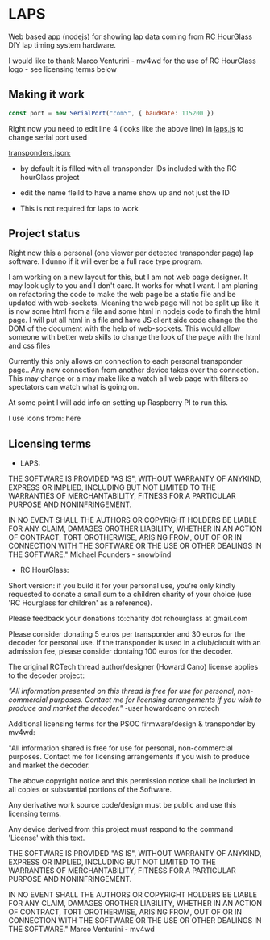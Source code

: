 # LAPS

Web based app (nodejs) for showing lap data coming from [RC HourGlass](https://github.com/mv4wd/RCHourglass "RC HourGlass github project page") DIY lap timing system hardware.

I would like to thank Marco Venturini - mv4wd for the use of RC HourGlass logo - see licensing terms below

## Making it work

```javascript
const port = new SerialPort("com5", { baudRate: 115200 })
```

Right now you need to edit line 4 (looks like the above line) in [laps.js](./laps.js) to change serial port used

[transponders.json:](./transponders.json)

* by default it is filled with all transponder IDs included with the RC hourGlass project

* edit the name fleild to have a name show up and not just the ID

* This is not required for laps to work

## Project status

Right now this a personal (one viewer per detected transponder page) lap software. I dunno if it will ever be a full race type program.

I am working on a new layout for this, but I am not web page designer. It may look ugly to you and I don't care. It works for what I want. I am planing on refactoring the code to make the web page be a static file and be updated with web-sockets. Meaning the web page will not be split up like it is now some html from a file and some html in nodejs code to finsh the html page. I will put all html in a file and have JS client side code change the the DOM of the document with the help of web-sockets.
This would allow someone with better web skills to change the look of the page with the html and css files

Currently this only allows on connection to each personal transponder page.. Any new connection from another device takes over the connection. This may change or a may make like a watch all web page with filters so spectators can watch what is going on.

At some point I will add info on setting up Raspberry PI to run this.

I use icons from: here

## Licensing terms

* LAPS:

THE SOFTWARE IS PROVIDED "AS IS", WITHOUT WARRANTY OF ANYKIND, EXPRESS OR IMPLIED, INCLUDING BUT NOT LIMITED TO THE WARRANTIES OF MERCHANTABILITY, FITNESS FOR A PARTICULAR PURPOSE AND NONINFRINGEMENT.

IN NO EVENT SHALL THE AUTHORS OR COPYRIGHT HOLDERS BE LIABLE FOR ANY CLAIM, DAMAGES OROTHER LIABILITY, WHETHER IN AN ACTION OF CONTRACT, TORT OROTHERWISE, ARISING FROM, OUT OF OR IN CONNECTION WITH THE SOFTWARE OR THE USE OR OTHER DEALINGS IN THE SOFTWARE." Michael Pounders - snowblind

* RC HourGlass:

Short version: if you build it for your personal use, you're only kindly requested to donate a small sum to a children
charity of your choice (use 'RC Hourglass for children' as a reference).

Please feedback your donations to:charity dot rchourglass at gmail.com

Please consider donating 5 euros per transponder and 30 euros for the decoder for personal use.
If the transponder is used in a club/circuit with an admission fee, please consider dontaing 100 euros for the decoder.

The original RCTech thread author/designer (Howard Cano) license applies to the decoder project:

*"All information presented on this thread is free for use for personal, non-commercial purposes.
Contact me for licensing arrangements if you wish to produce and market the decoder."* -user howardcano on rctech

Additional licensing terms for the PSOC firmware/design & transponder by mv4wd:

"All information shared is free for use for personal, non-commercial purposes.
Contact me for licensing arrangements if you wish to produce and market the decoder.

The above copyright notice and this permission notice shall be included in all copies or substantial portions of the
Software.

Any derivative work source code/design must be public and use this licensing terms.

Any device derived from this project must respond to the command 'License' with this text.

THE SOFTWARE IS PROVIDED "AS IS", WITHOUT WARRANTY OF ANYKIND, EXPRESS OR IMPLIED, INCLUDING BUT NOT LIMITED TO THE WARRANTIES OF MERCHANTABILITY, FITNESS FOR A PARTICULAR PURPOSE AND NONINFRINGEMENT.

IN NO EVENT SHALL THE AUTHORS OR COPYRIGHT HOLDERS BE LIABLE FOR ANY CLAIM, DAMAGES OROTHER LIABILITY, WHETHER IN AN ACTION OF CONTRACT, TORT OROTHERWISE, ARISING FROM, OUT OF OR IN CONNECTION WITH THE SOFTWARE OR THE USE OR OTHER DEALINGS IN THE SOFTWARE." Marco Venturini - mv4wd
